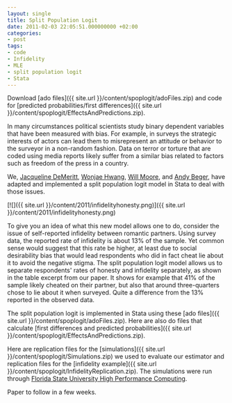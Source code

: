 ```yaml
--- 
layout: single
title: Split Population Logit 
date: 2011-02-03 22:05:51.000000000 +02:00 
categories:
- post
tags: 
- code 
- Infidelity 
- MLE 
- split population logit 
- Stata 
---
```


Download [ado files]({{ site.url }}/content/spoplogit/adoFiles.zip) and code for [predicted probabilities/first differences]({{ site.url }}/content/spoplogit/EffectsAndPredictions.zip).

In many circumstances political scientists study binary dependent variables that have been measured with bias. For example, in surveys the strategic interests of actors can lead them to misrepresent an attitude or behavior to the surveyor in a non-random fashion. Data on terror or torture that are coded using media reports likely suffer from a similar bias related to factors such as freedom of the press in a country.

We, [Jacqueline DeMeritt](http://www.psci.unt.edu/~demeritt/home.html), [Wonjae Hwang](http://web.utk.edu/~whwang/), [Will Moore](http://mailer.fsu.edu/~whmoore/garnet-whmoore/), and [Andy Beger](http://andybeger.wordpress.com/about/ "About" ), have adapted and implemented a split population logit model in Stata to deal with those issues.

[![]({{ site.url }}/content/2011/infidelityhonesty.png)]({{ site.url }}/content/2011/infidelityhonesty.png)

To give you an idea of what this new model allows one to do, consider the issue of self-reported infidelity between romantic partners. Using survey data, the reported rate of infidelity is about 13% of the sample. Yet common sense would suggest that this rate be higher, at least due to social desirability bias that would lead respondents who did in fact cheat lie about it to avoid the negative stigma. The split population logit model allows us to separate respondents' rates of honesty and infidelity separately, as shown in the table excerpt from our paper. It shows for example that 41% of the sample likely cheated on their partner, but also that around three-quarters chose to lie about it when surveyed. Quite a difference from the 13% reported in the observed data.

The split population logit is implemented in Stata using these [ado files]({{ site.url }}/content/spoplogit/adoFiles.zip). Here are also do files that calculate [first differences and predicted probabilities]({{ site.url }}/content/spoplogit/EffectsAndPredictions.zip).

Here are replication files for the [simulations]({{ site.url }}/content/spoplogit/Simulations.zip) we used to evaluate our estimator and replication files for the [infidelity example]({{ site.url }}/content/spoplogit/InfidelityReplication.zip). The simulations were run through [Florida State University High Performance Computing](http://www.hpc.fsu.edu).

Paper to follow in a few weeks.
